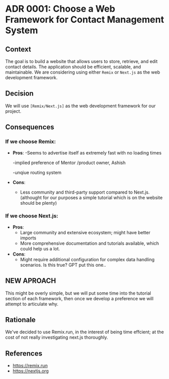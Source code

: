# ADR 0001: Choose a Web Framework for Contact Management System

## Context
The goal is to build a website that allows users to store, retrieve, and edit contact details. The application should be efficient, scalable, and maintainable. We are considering using either `Remix` or `Next.js` as the web development framework.

## Decision
We will use `[Remix/Next.js]` as the web development framework for our project.

## Consequences
### If we choose Remix:
- **Pros**:
  -Seems to advertise itself as extremely fast with no loading times
  
  -implied preference of Mentor /product owner, Ashish
  
  -unqiue routing system
- **Cons**:
  - Less community and third-party support compared to Next.js. (althought for our purposes a simple tutorial which is on the website should be plenty)

### If we choose Next.js:
- **Pros**:
  - Large community and extensive ecosystem; might have better imports 
  - More comprehensive documentation and tutorials available, which could help us a lot.
- **Cons**:
  - Might require additional configuration for complex data handling scenarios. Is this true? GPT put this one..

## NEW APROACH
This might be overly simple, but we will put some time into the tutorial section of each framework, then once we develop a preference we will attempt to articulate why. 

## Rationale
We've decided to use Remix.run, in the interest of being time effcient; at the cost of not really investigating next.js thoroughly.

## References
- https://remix.run
- https://nextjs.org
